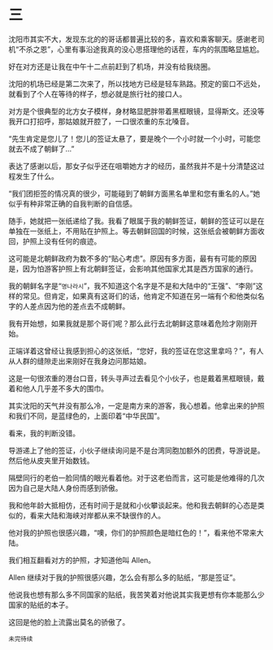 # 三

沈阳市其实不大，发现东北的的哥话都普遍比较的多，喜欢和乘客聊天。感谢老司机“不杀之恩”，心里有事沿途我真的没心思搭理他的话茬，车内的氛围略显尴尬。

好在对方还是让我在中午十二点前赶到了机场，并没有给我绕圈。

沈阳的机场已经是第二次来了，所以找地方已经是轻车熟路。预定的窗口不远处，就看到了个人在等待的样子，想必就是旅行社的接口人。

对方是个很典型的北方女子模样，身材略显肥胖带着黑框眼镜，显得斯文。还没等我开口打招呼，那姑娘就开腔了，一口很浓重的东北嗓音。

“先生肯定是您儿了！您儿的签证太悬了，要是晚个一个小时就一个小时，可能您就去不成了朝鲜了…”

表达了感谢以后，那女子似乎还在咀嚼她方才的经历，虽然我并不是十分清楚这过程发生了什么。

“我们团拒签的情况真的很少，可能碰到了朝鲜方面黑名单里和您有重名的人。”她似乎有种非常正确的自我判断的自信感。

随手，她就把一张纸递给了我。我看了眼属于我的朝鲜签证，朝鲜的签证可以是在单独在一张纸上，不用贴在护照上。等去朝鲜回国的时候，这张纸会被朝鲜方面收回，护照上没有任何的痕迹。

这可能是北朝鲜政府为数不多的“贴心考虑”。原因有多方面，最有有可能的原因是，因为怕游客护照上有北朝鲜签证，会影响其他国家尤其是西方国家的通行。

我的朝鲜名字是“`명나라시`”，我不知道这个名字是不是和大陆中的“王强”、“李刚”这样的常见。但肯定，如果真有这哥们的话，他肯定不知道在另一端有个和他类似名字的人差点因为他的差点去不成朝鲜。

我有开始想，如果我就是那个哥们呢？那么此行去北朝鲜这意味着危险才刚刚开始。

正端详着这曾经让我感到担心的这张纸，“您好，我的签证在您这里拿吗？”，有人从人群的缝隙走出来刚好在我身边问那姑娘。

这是一句很浓重的港台口音，转头寻声过去看见个小伙子，也是戴着黑框眼镜，戴着和他人几乎差不多大的围巾。

其实沈阳的天气并没有那么冷，一定是南方来的游客，我心想着。他拿出来的护照和我们不同，是蓝绿色的，上面印着“中华民国”。

看来，我的判断没错。

导游递上了他的签证，小伙子继续询问是不是台湾同胞加额外的团费，导游说是。然后他从皮夹里开始数钱。

隔壁同行的老伯一脸同情的眼光看着他。对于这老伯而言，这可能是他难得的几次因为自己是大陆人身份而感到骄傲。

我和他年龄大抵相仿，还有时间于是就和小伙攀谈起来。他和我去朝鲜的心态是类似的，看来大陆和海峡对岸都从来不缺很作的人。

他对我的护照也很感兴趣，“噢，你们的护照颜色是暗红色的！”，看来他不常来大陆。

我们相互翻看对方的护照，才知道他叫 Allen。

Allen 继续对于我的护照很感兴趣，怎么会有那么多的贴纸，“那是签证”。

他说我也想有那么多不同国家的贴纸，我苦笑着对他说其实我更想有你本能那么少国家的贴纸的本子。

这回是他的脸上流露出莫名的骄傲了。

`未完待续`
